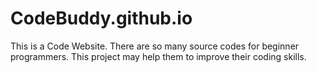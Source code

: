 # CodeBuddy.github.io
This is a Code Website. There are so many source codes for beginner programmers. This project may help them to improve their coding skills.
